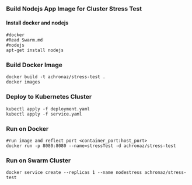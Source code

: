 ### Build Nodejs App Image for Cluster Stress Test
#### Install docker and nodejs
```
#docker
#Read Swarm.md
#nodejs
apt-get install nodejs
```
### Build Docker Image
```
docker build -t achronaz/stress-test .
docker images
```
### Deploy to Kubernetes Cluster
```
kubectl apply -f deployment.yaml
kubectl apply -f service.yaml
```
### Run on Docker
```
#run image and reflect port <container_port:host_port>
docker run -p 8080:8080 --name=stressTest -d achronaz/stress-test
```
### Run on Swarm Cluster
```
docker service create --replicas 1 --name nodestress achronaz/stress-test
```
